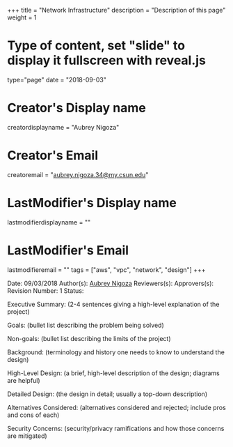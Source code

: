 +++
title = "Network Infrastructure"
description = "Description of this page"
weight = 1
# Type of content, set "slide" to display it fullscreen with reveal.js
type="page"
date = "2018-09-03"
# Creator's Display name
creatordisplayname = "Aubrey Nigoza"
# Creator's Email
creatoremail = "aubrey.nigoza.34@my.csun.edu"
# LastModifier's Display name
lastmodifierdisplayname = ""
# LastModifier's Email
lastmodifieremail = ""
tags = ["aws", "vpc", "network", "design"]
+++


Date: 09/03/2018
Author(s): [Aubrey Nigoza](mailto:aubrey.nigoza.34@my.csun.edu)
Reviewers(s): 
Approvers(s): 
Revision Number: 1
Status: 

Executive Summary: 
(2-4 sentences giving a high-level explanation of the project)

Goals:
(bullet list describing the problem being solved)

Non-goals:
(bullet list describing the limits of the project)

Background:
(terminology and history one needs to know to understand the design)

High-Level Design:
(a brief, high-level description of the design; diagrams are helpful)

Detailed Design:
(the design in detail; usually a top-down description)

Alternatives Considered:
(alternatives considered and rejected; include pros and cons of each)

Security Concerns:
(security/privacy ramifications and how those concerns are mitigated)
